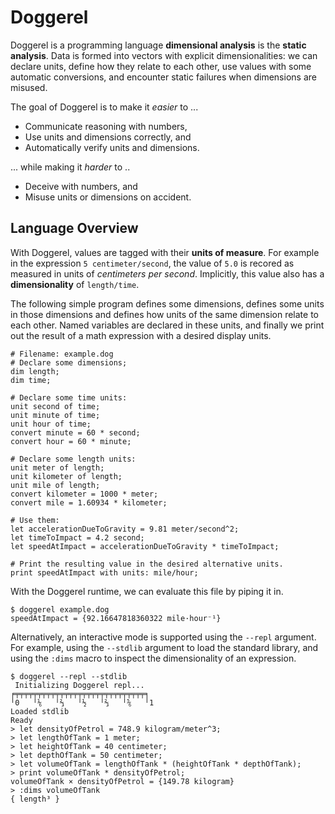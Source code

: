 # Doggerel

Doggerel is a programming language **dimensional analysis** is the
**static analysis**. Data is formed into vectors with explicit dimensionalities:
we can declare units, define how they relate to each other, use values with some
automatic conversions, and encounter static failures when dimensions are
misused.

The goal of Doggerel is to make it *easier* to ...

- Communicate reasoning with numbers,
- Use units and dimensions correctly, and
- Automatically verify units and dimensions.

... while making it *harder* to ..

- Deceive with numbers, and
- Misuse units or dimensions on accident.

## Language Overview

With Doggerel, values are tagged with their **units of measure**. For
example in the expression `5 centimeter/second`, the value of `5.0`
is recored as measured in units of *centimeters per second*. Implicitly, this
value also has a **dimensionality** of `length/time`.

The following simple program defines some dimensions, defines some units in
those dimensions and defines how units of the same dimension relate to each
other. Named variables are declared in these units, and finally we print out the
result of a math expression with a desired display units.

```
# Filename: example.dog
# Declare some dimensions;
dim length;
dim time;

# Declare some time units:
unit second of time;
unit minute of time;
unit hour of time;
convert minute = 60 * second;
convert hour = 60 * minute;

# Declare some length units:
unit meter of length;
unit kilometer of length;
unit mile of length;
convert kilometer = 1000 * meter;
convert mile = 1.60934 * kilometer;

# Use them:
let accelerationDueToGravity = 9.81 meter/second^2;
let timeToImpact = 4.2 second;
let speedAtImpact = accelerationDueToGravity * timeToImpact;

# Print the resulting value in the desired alternative units.
print speedAtImpact with units: mile/hour;
```

With the Doggerel runtime, we can evaluate this file by piping it in.

```
$ doggerel example.dog
speedAtImpact = {92.16647818360322 mile·hour⁻¹}
```

Alternatively, an interactive mode is supported using the `--repl` argument. For
example, using the `--stdlib` argument to load the standard library, and using
the `:dims` macro to inspect the dimensionality of an expression.

```
$ doggerel --repl --stdlib
 Initializing Doggerel repl...
╒╤╤╤╤╤╤╤╤╤╤╤╤╤╤╤╤╤╤╤╤╤╤╤╤╤╤╤╤╤╕
╵0   ╵⅙   ╵⅔   ╵½   ╵⅔   ╵⅚   ╵1
Loaded stdlib
Ready
> let densityOfPetrol = 748.9 kilogram/meter^3;
> let lengthOfTank = 1 meter;
> let heightOfTank = 40 centimeter;
> let depthOfTank = 50 centimeter;
> let volumeOfTank = lengthOfTank * (heightOfTank * depthOfTank);
> print volumeOfTank * densityOfPetrol;
volumeOfTank × densityOfPetrol = {149.78 kilogram}
> :dims volumeOfTank
{ length³ }
```

